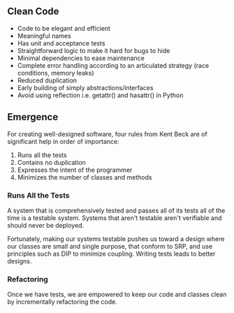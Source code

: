 ## Clean Code

- Code to be elegant and efficient
- Meaningful names
- Has unit and acceptance tests
- Straightforward logic to make it hard for bugs to hide
- Minimal dependencies to ease maintenance
- Complete error handling according to an articulated strategy (race conditions, memory leaks)
- Reduced duplication
- Early building of simply abstractions/interfaces
- Avoid using reflection i.e. getattr() and hasattr() in Python

## Emergence

For creating well-designed software, four rules from Kent Beck are of significant help in order of importance:

1. Runs all the tests
2. Contains no duplication
3. Expresses the intent of the programmer
4. Minimizes the number of classes and methods

### Runs All the Tests

A system that is comprehensively tested and passes all of its tests all of the time is a testable system. Systems that aren't testable aren't verifiable and should never be deployed.

Fortunately, making our systems testable pushes us toward a design where our classes are small and single purpose, that conform to SRP, and use principles such as DIP to minimize coupling. Writing tests leads to better designs.

### Refactoring

Once we have tests, we are empowered to keep our code and classes clean by incrementally refactoring the code.
